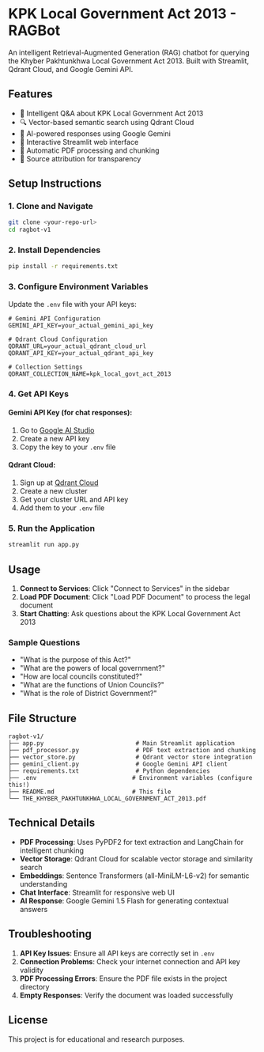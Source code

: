 # KPK Local Government Act 2013 - RAGBot

An intelligent Retrieval-Augmented Generation (RAG) chatbot for querying the Khyber Pakhtunkhwa Local Government Act 2013. Built with Streamlit, Qdrant Cloud, and Google Gemini API.

## Features

- 🤖 Intelligent Q&A about KPK Local Government Act 2013
- 🔍 Vector-based semantic search using Qdrant Cloud
- 🧠 AI-powered responses using Google Gemini
- 💬 Interactive Streamlit web interface
- 📄 Automatic PDF processing and chunking
- 🎯 Source attribution for transparency

## Setup Instructions

### 1. Clone and Navigate
```bash
git clone <your-repo-url>
cd ragbot-v1
```

### 2. Install Dependencies
```bash
pip install -r requirements.txt
```

### 3. Configure Environment Variables
Update the `.env` file with your API keys:

```env
# Gemini API Configuration
GEMINI_API_KEY=your_actual_gemini_api_key

# Qdrant Cloud Configuration
QDRANT_URL=your_actual_qdrant_cloud_url
QDRANT_API_KEY=your_actual_qdrant_api_key

# Collection Settings
QDRANT_COLLECTION_NAME=kpk_local_govt_act_2013
```

### 4. Get API Keys

#### Gemini API Key (for chat responses):
1. Go to [Google AI Studio](https://makersuite.google.com/app/apikey)
2. Create a new API key
3. Copy the key to your `.env` file

#### Qdrant Cloud:
1. Sign up at [Qdrant Cloud](https://cloud.qdrant.io/)
2. Create a new cluster
3. Get your cluster URL and API key
4. Add them to your `.env` file

### 5. Run the Application
```bash
streamlit run app.py
```

## Usage

1. **Connect to Services**: Click "Connect to Services" in the sidebar
2. **Load PDF Document**: Click "Load PDF Document" to process the legal document
3. **Start Chatting**: Ask questions about the KPK Local Government Act 2013

### Sample Questions
- "What is the purpose of this Act?"
- "What are the powers of local government?"
- "How are local councils constituted?"
- "What are the functions of Union Councils?"
- "What is the role of District Government?"

## File Structure

```
ragbot-v1/
├── app.py                          # Main Streamlit application
├── pdf_processor.py                # PDF text extraction and chunking
├── vector_store.py                 # Qdrant vector store integration
├── gemini_client.py                # Google Gemini API client
├── requirements.txt                # Python dependencies
├── .env                           # Environment variables (configure this!)
├── README.md                      # This file
└── THE_KHYBER_PAKHTUNKHWA_LOCAL_GOVERNMENT_ACT_2013.pdf
```

## Technical Details

- **PDF Processing**: Uses PyPDF2 for text extraction and LangChain for intelligent chunking
- **Vector Storage**: Qdrant Cloud for scalable vector storage and similarity search
- **Embeddings**: Sentence Transformers (all-MiniLM-L6-v2) for semantic understanding
- **Chat Interface**: Streamlit for responsive web UI
- **AI Response**: Google Gemini 1.5 Flash for generating contextual answers

## Troubleshooting

1. **API Key Issues**: Ensure all API keys are correctly set in `.env`
2. **Connection Problems**: Check your internet connection and API key validity
3. **PDF Processing Errors**: Ensure the PDF file exists in the project directory
4. **Empty Responses**: Verify the document was loaded successfully

## License

This project is for educational and research purposes.